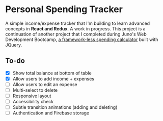 # Personal Spending Tracker

A simple income/expense tracker that I'm building to learn advanced concepts in **React and Redux**. A work in progress. This project is a continuation of another project that I completed during Juno's Web Development Bootcamp, [a framework-less spending calculator](https://github.com/robinnong/robinNongprojectThree "Personal Budget Calculator") built with JQuery.

## To-do 
- [x] Show total balance at bottom of table
- [x] Allow users to add income + expenses
- [ ] Allow users to edit an expense 
- [ ] Multi-select to delete
- [ ] Responsive layout
- [ ] Accessibility check
- [ ] Subtle transition animations (adding and deleting)
- [ ] Authentication and Firebase storage  
